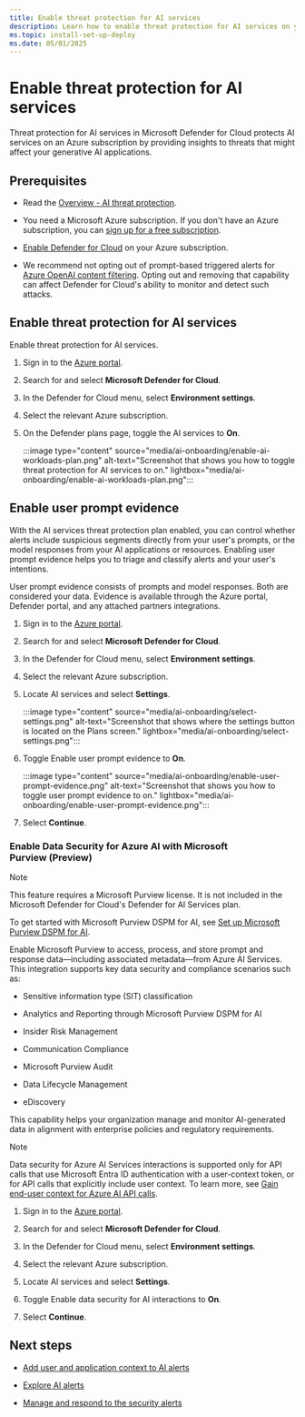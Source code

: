 ```yaml
---
title: Enable threat protection for AI services
description: Learn how to enable threat protection for AI services on your Azure subscription for Microsoft Defender for Cloud.
ms.topic: install-set-up-deploy
ms.date: 05/01/2025
---
```


# Enable threat protection for AI services

Threat protection for AI services in Microsoft Defender for Cloud protects AI services on an Azure subscription by providing insights to threats that might affect your generative AI applications.

## Prerequisites

- Read the [Overview - AI threat protection](ai-threat-protection.md).

- You need a Microsoft Azure subscription. If you don't have an Azure subscription, you can [sign up for a free subscription](https://azure.microsoft.com/pricing/free-trial/).

- [Enable Defender for Cloud](get-started.md#enable-defender-for-cloud-on-your-azure-subscription) on your Azure subscription.

- We recommend not opting out of prompt-based triggered alerts for [Azure OpenAI content filtering](/azure/ai-services/openai/concepts/content-filter). Opting out and removing that capability can affect Defender for Cloud's ability to monitor and detect such attacks.

## Enable threat protection for AI services

Enable threat protection for AI services.

1. Sign in to the [Azure portal](https://portal.azure.com).

1. Search for and select **Microsoft Defender for Cloud**.

1. In the Defender for Cloud menu, select **Environment settings**.

1. Select the relevant Azure subscription.

1. On the Defender plans page, toggle the AI services to **On**.

    :::image type="content" source="media/ai-onboarding/enable-ai-workloads-plan.png" alt-text="Screenshot that shows you how to toggle threat protection for AI services to on." lightbox="media/ai-onboarding/enable-ai-workloads-plan.png":::

## Enable user prompt evidence

With the AI services threat protection plan enabled, you can control whether alerts include suspicious segments directly from your user's prompts, or the model responses from your AI applications or resources. Enabling user prompt evidence helps you to triage and classify alerts and your user's intentions.

User prompt evidence consists of prompts and model responses. Both are considered your data. Evidence is available through the Azure portal, Defender portal, and any attached partners integrations.

1. Sign in to the [Azure portal](https://portal.azure.com).

1. Search for and select **Microsoft Defender for Cloud**.

1. In the Defender for Cloud menu, select **Environment settings**.

1. Select the relevant Azure subscription.

1. Locate AI services and select **Settings**.

    :::image type="content" source="media/ai-onboarding/select-settings.png" alt-text="Screenshot that shows where the settings button is located on the Plans screen." lightbox="media/ai-onboarding/select-settings.png":::

1. Toggle Enable user prompt evidence to **On**.

    :::image type="content" source="media/ai-onboarding/enable-user-prompt-evidence.png" alt-text="Screenshot that shows you how to toggle user prompt evidence to on." lightbox="media/ai-onboarding/enable-user-prompt-evidence.png":::

1. Select **Continue**.

### **Enable Data Security for Azure AI with Microsoft Purview (Preview)**



> [!NOTE]
> This feature requires a Microsoft Purview license. It is not included in the Microsoft Defender for Cloud's Defender for AI Services plan. 
> 
> To get started with Microsoft Purview DSPM for AI, see [Set up Microsoft Purview DSPM for AI](/purview/ai-microsoft-purview). 

Enable Microsoft Purview to access, process, and store prompt and response data—including associated metadata—from Azure AI Services. This integration supports key data security and compliance scenarios such as: 

- Sensitive information type (SIT) classification 

- Analytics and Reporting through Microsoft Purview DSPM for AI 

- Insider Risk Management 

- Communication Compliance 

- Microsoft Purview Audit 

- Data Lifecycle Management 

- eDiscovery 

This capability helps your organization manage and monitor AI-generated data in alignment with enterprise policies and regulatory requirements. 

> [!NOTE]
> Data security for Azure AI Services interactions is supported only for API calls that use Microsoft Entra ID authentication with a user-context token, or for API calls that explicitly include user context. To learn more, see [Gain end-user context for Azure AI API calls](/azure/defender-for-cloud/gain-end-user-context-ai). 

1. Sign in to the [Azure portal](https://portal.azure.com/). 

1. Search for and select **Microsoft Defender for Cloud**. 

1. In the Defender for Cloud menu, select **Environment settings**. 

1. Select the relevant Azure subscription. 

1. Locate AI services and select **Settings**. 

1. Toggle Enable data security for AI interactions to **On**.  

1. Select **Continue**.

## Next steps

- [Add user and application context to AI alerts](gain-end-user-context-ai.md)
- [Explore AI alerts](alerts-ai-workloads.md)

- [Manage and respond to the security alerts](managing-and-responding-alerts.yml)

